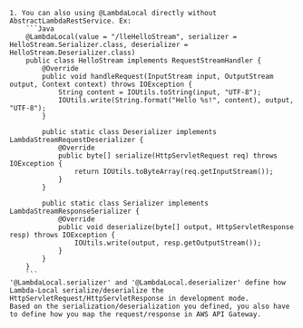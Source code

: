     1. You can also using @LambdaLocal directly without AbstractLambdaRestService. Ex:
        ```Java
        @LambdaLocal(value = "/lleHelloStream", serializer = HelloStream.Serializer.class, deserializer = HelloStream.Deserializer.class)
        public class HelloStream implements RequestStreamHandler {
            @Override
            public void handleRequest(InputStream input, OutputStream output, Context context) throws IOException {
                String content = IOUtils.toString(input, "UTF-8");
                IOUtils.write(String.format("Hello %s!", content), output, "UTF-8");
            }
        
            public static class Deserializer implements LambdaStreamRequestDeserializer {
                @Override
                public byte[] serialize(HttpServletRequest req) throws IOException {
                    return IOUtils.toByteArray(req.getInputStream());
                }
            }
        
            public static class Serializer implements LambdaStreamResponseSerializer {
                @Override
                public void deserialize(byte[] output, HttpServletResponse resp) throws IOException {
                    IOUtils.write(output, resp.getOutputStream());
                }
            }
        }
        ```
    '@LambdaLocal.serializer' and '@LambdaLocal.deserializer' define how Lambda-Local serialize/deserialize the HttpServletRequest/HttpServletResponse in development mode.
    Based on the serialization/deserialization you defined, you also have to define how you map the request/response in AWS API Gateway.
